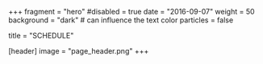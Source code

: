 +++
fragment = "hero"
#disabled = true 
date = "2016-09-07"
weight = 50
background = "dark" # can influence the text color
particles = false

title = "SCHEDULE"

[header]
  image = "page_header.png"
+++
